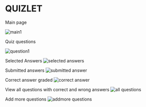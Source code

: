 # QUIZLET

Main page

![main1](https://user-images.githubusercontent.com/32553276/225086408-b49ab6a0-0327-4cf5-b2bb-170ec3295cc0.png)

Quiz questions

![question1](https://user-images.githubusercontent.com/32553276/225086506-758177a7-5b76-4951-8fc4-13a4a860133f.png)

Selected Answers
![selected answers](https://user-images.githubusercontent.com/32553276/225086713-5554ad2d-a9d7-436d-b9f2-d70ea46a056d.png)

Submitted answers
![submitted answer](https://user-images.githubusercontent.com/32553276/225086796-71f1124d-9a71-498d-a900-1b0b2521bba3.png)

Correct answer graded
![correct answer](https://user-images.githubusercontent.com/32553276/225086893-592f23c3-e52b-4c54-86f7-f1af16fdb227.png)

View all questions with correct and wrong answers
![all questions](https://user-images.githubusercontent.com/32553276/225087035-8f0b126d-430a-4b6a-aefb-7b6a74ef48f9.png)

Add more questions
![addmore questions](https://user-images.githubusercontent.com/32553276/225087106-63679b3f-d672-423d-8ceb-af8ea470e308.png)
